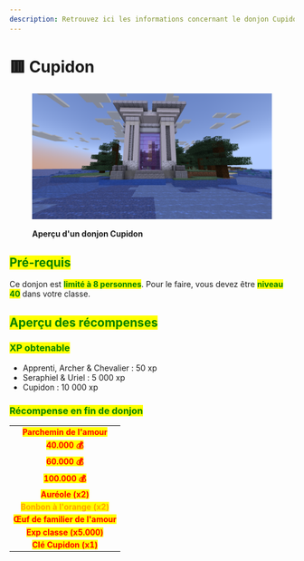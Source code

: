 ```yaml
---
description: Retrouvez ici les informations concernant le donjon Cupidon
---
```


# 🟥 Cupidon

<figure><img src="../../.gitbook/assets/Les_Donjons/Portail/Event/Cupidon.png" alt=""><figcaption><p><strong>Aperçu d'un donjon Cupidon</strong></p></figcaption></figure>

## <mark style="color:green;">Pré-requis</mark>

Ce donjon est <mark style="color:green;">**limité à 8 personnes**</mark>. Pour le faire, vous devez être <mark style="color:green;">**niveau 40**</mark> dans votre classe.

## <mark style="color:green;">Aperçu des récompenses</mark>

### <mark style="color:green;">XP obtenable</mark>

* Apprenti, Archer & Chevalier : 50 xp
* Seraphiel & Uriel : 5 000 xp
* Cupidon : 10 000 xp

### <mark style="color:green;">Récompense en fin de donjon</mark>

|                                                                              | 
|:----------------------------------------------------------------------------:|
| <mark style="color:red;"><strong>Parchemin de l'amour</strong></mark>        |
| <mark style="color:red;"><strong>40.000 💰</strong></mark>                  |
| <mark style="color:red;"><strong>60.000 💰</strong></mark>                  |
| <mark style="color:red;"><strong>100.000 💰</strong></mark>                 |
| <mark style="color:red;"><strong>Auréole (x2)</strong></mark>                |
| <mark style="color:orange;"><strong>Bonbon à l'orange (x2)</strong></mark>   |
| <mark style="color:red;"><strong>Œuf de familier de l'amour</strong></mark>  |
| <mark style="color:red;"><strong>Exp classe (x5.000)</strong></mark>         |
| <mark style="color:red;"><strong>Clé Cupidon (x1)</strong></mark>            |
